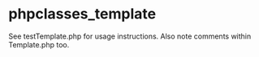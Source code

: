 # phpclasses_template
See testTemplate.php for usage instructions.
Also note comments within Template.php too.
